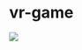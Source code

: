 # vr-game

<html>
<head>
<title> Tripp Web VR </title>
<script src="aframe.min.js"></script>
<script>
AFRAME.registerComponent('raycaster-autorefresh', {
init: function () {
var el = this.el;
this.el.addEventListener('model-loaded', function () {
var cursorEl = el.querySelector('[raycaster]');
cursorEl.components.raycaster.refreshObjects();
});
}
});
</script>
</head>
<body>
<a-scene raycaster-autorefresh>

<a-assets>
<a-asset-item id="wall" src="resources/wall.gltf"></a-asset-item>
<img id="carpet" src="resources/carpet.jpg">
<a-asset-item id="sofa" src="resources/burlap_sofa.gltf"></a-asset-item>

<a-asset-item id="door" src="resources/door.gltf"></a-asset-item>
</a-assets>

<a-light type="directional" color="#fff" intensity="0.8" position="2 5 0" rotation="0 0 0"></a-light>

<a-sky color="rgb(100,100,255)"></a-sky>

<a-camera position="0 2.5 0">
<a-cursor fuse="true" fuse-timeout="750"></a-cursor>
</a-camera>
<a-box position="0 2.5 -3" rotation="0 45 0" color="#4CC3D9" shadow></a-box>
<a-sphere position="1 3.5 -4.5" radius="1" color="#EF2D5E" shadow></a-sphere>
<a-cylinder position="1.75 2.75 -3" radius="0.5" height="1.5" color="#FFC65D" shadow></a-cylinder>

<a-box position="4 5.5 -6" rotation="0 -90 0" depth=".05" width="16" height="8" color="coral" shadow></a-box>

<a-box position="-4 5.5 -6" rotation="0 -90 0" depth=".05" width="16" height="8" color="coral" shadow></a-box>

<a-box position="0 9 -6" rotation="-270 0 0" depth=".05" width="8" height="16" shadow></a-box>

<a-plane position="0 1.5 -6" src="#carpet" repeat="90 90" rotation="-90 0 0" width="8" height="16" color="#7BC8A4" shadow></a-plane>

<a-gltf-model scale="1.7 1.7 1.7" position="0.2 1.5 -5.6" rotation="0 0 0" src="#wall" shadow></a-gltf-model>
<a-gltf-model scale="1.7 1.7 1.7" position="-3.7 1.5 -2" rotation="0 90 0" src="#sofa" shadow></a-gltf-model>
<a-gltf-model scale="1.7 1.7 1.7" position="x 1.5 z" rotation="0 -180 0" src="#door" door-listener fusable clickable shadow></a-gltf-model>

</a-scene>
</body>
</html>
